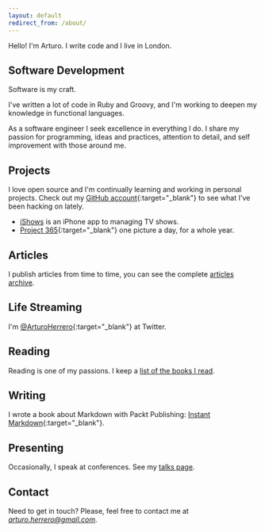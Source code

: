 ```yaml
---
layout: default
redirect_from: /about/
---
```


Hello! I'm Arturo. I write code and I live in London.

## Software Development

Software is my craft.

I've written a lot of code in Ruby and Groovy, and I'm working to deepen my
knowledge in functional languages.

As a software engineer I seek excellence in everything I do. I share my passion
for programming, ideas and practices, attention to detail, and self improvement
with those around me.


## Projects

I love open source and I'm continually learning and working in personal projects.
Check out my [GitHub account][2]{:target="_blank"} to see what I've been hacking on lately.

- [iShows][8] is an iPhone app to managing TV shows.
- [Project 365][9]{:target="_blank"} one picture a day, for a whole year.


## Articles

I publish articles from time to time, you can see the complete [articles archive][3].


## Life Streaming

I'm [@ArturoHerrero][4]{:target="_blank"} at Twitter.


## Reading

Reading is one of my passions. I keep a [list of the books I read][7].


## Writing

I wrote a book about Markdown with Packt Publishing: [Instant Markdown][5]{:target="_blank"}.


## Presenting

Occasionally, I speak at conferences. See my [talks page][6].


## Contact

Need to get in touch? Please, feel free to contact me at *<arturo.herrero@gmail.com>*.


[1]: https://www.mastered.com/
[2]: https://github.com/arturoherrero
[3]: /articles
[4]: https://twitter.com/ArturoHerrero
[5]: https://www.packtpub.com/web-development/instant-markdown-instant
[6]: /talks
[7]: /books
[8]: /ishows
[9]: http://theyearwemet.com/365/
